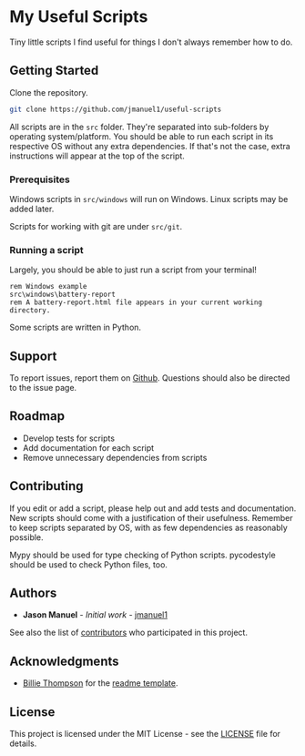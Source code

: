 # My Useful Scripts

Tiny little scripts I find useful for things I don't always remember how to do.

## Getting Started

Clone the repository.

```sh
git clone https://github.com/jmanuel1/useful-scripts
```

All scripts are in the `src` folder. They're separated into sub-folders by
operating system/platform. You should be able to run each script in its
respective OS without any extra dependencies. If that's not the case, extra
instructions will appear at the top of the script.

### Prerequisites

Windows scripts in `src/windows` will run on Windows. Linux scripts may be
added later.

Scripts for working with git are under `src/git`.

### Running a script

Largely, you should be able to just run a script from your terminal!

```
rem Windows example
src\windows\battery-report
rem A battery-report.html file appears in your current working directory.
```

Some scripts are written in Python.

## Support

To report issues, report them on
[Github](https://github.com/jmanuel1/useful-scrips/issues). Questions should
also be directed to the issue page.

## Roadmap

* Develop tests for scripts
* Add documentation for each script
* Remove unnecessary dependencies from scripts

## Contributing

If you edit or add a script, please help out and add tests and documentation.
New scripts should come with a justification of their usefulness. Remember to
keep scripts separated by OS, with as few dependencies as reasonably possible.

Mypy should be used for type checking of Python scripts. pycodestyle should be
used to check Python files, too.

## Authors

* **Jason Manuel** - *Initial work* - [jmanuel1](https://github.com/jmanuel1)

See also the list of
[contributors](https://github.com/jmanuel1/useful-scripts/contributors) who
participated in this project.

## Acknowledgments

* [Billie Thompson](https://github.com/PurpleBooth) for the [readme
  template](https://gist.github.com/PurpleBooth/109311bb0361f32d87a2#file-readme-template-md).

## License

This project is licensed under the MIT License - see the [LICENSE](LICENSE)
file for details.
